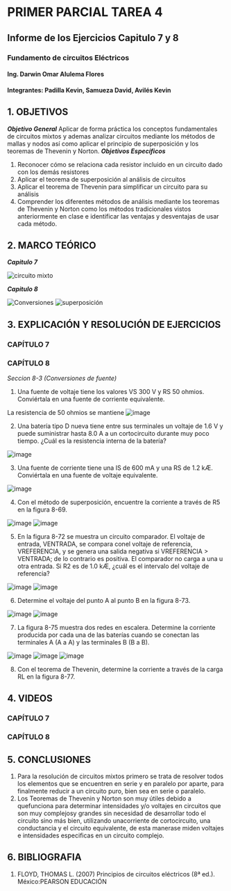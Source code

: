 # PRIMER PARCIAL TAREA 4

## Informe de los Ejercicios Capitulo 7 y 8
### Fundamento de circuitos Eléctricos 
#### Ing. Darwin Omar Alulema Flores

#### Integrantes: Padilla Kevin, Samueza David, Avilés Kevin

## 1. OBJETIVOS
***Objetivo General***
Aplicar de forma práctica los conceptos fundamentales de circuitos mixtos y ademas analizar circuitos mediante los métodos de mallas y nodos así como aplicar el principio de superposición y los teoremas de Thevenin y Norton.
***Objetivos Específicos***
1. Reconocer cómo se relaciona cada resistor incluido en un circuito dado con los demás resistores
2. Aplicar el teorema de superposición al análisis de circuitos
3. Aplicar el teorema de Thevenin para simplificar un circuito para su análisis
4. Comprender los diferentes métodos de análisis mediante los teoremas de
Thevenin y Norton como los métodos tradicionales vistos anteriormente en clase
e identificar las ventajas y desventajas de usar cada método. 

## 2. MARCO TEÓRICO
***Capitulo 7***

![circuito mixto](https://user-images.githubusercontent.com/94129932/146842317-8b70c8d2-d2b5-467d-b813-88ca2fa64882.png)

***Capitulo 8***

![Conversiones](https://user-images.githubusercontent.com/94129932/146842329-40f63331-0543-4eb9-9368-d631018c0c2a.png)
![superposición](https://user-images.githubusercontent.com/94129932/146842347-b605d965-0dfd-46ee-8aba-1537043bda75.png)


## 3. EXPLICACIÓN Y RESOLUCIÓN DE EJERCICIOS
### CAPÍTULO 7


### CAPÍTULO 8

*Seccion 8-3 (Conversiones de fuente)*
1. Una fuente de voltaje tiene los valores VS  300 V y RS  50 ohmios. Conviértala en una fuente de corriente equivalente.

La resistencia de 50 ohmios se mantiene 
![image](https://user-images.githubusercontent.com/93794279/146845117-57c6876d-c56f-425e-ae41-9891e2e3bed2.png)

2. Una batería tipo D nueva tiene entre sus terminales un voltaje de 1.6 V y puede suministrar hasta 8.0 A a un cortocircuito durante muy poco tiempo. ¿Cuál es la resistencia interna de la batería?

![image](https://user-images.githubusercontent.com/93794279/146845681-3811f143-df31-4af6-bdc0-96aa66254992.png)

3. Una fuente de corriente tiene una IS de 600 mA y una RS de 1.2 kÆ. Conviértala en una fuente de voltaje equivalente.

![image](https://user-images.githubusercontent.com/93794279/146846088-3ee7e9bd-c2ae-46e0-a03f-97115d35c373.png)

4. Con el método de superposición, encuentre la corriente a través de R5 en la figura 8-69.

![image](https://user-images.githubusercontent.com/93794279/146849859-27cdcfc5-7341-4f12-bec7-8dc129a27707.png)
![image](https://user-images.githubusercontent.com/93794279/146850042-6399a485-7265-4657-afa2-4176d34bc5a9.png)

5. En la figura 8-72 se muestra un circuito comparador. El voltaje de entrada, VENTRADA, se compara conel voltaje de referencia, VREFERENCIA, y se genera una salida negativa si VREFERENCIA > VENTRADA; de lo contrario es positiva. El comparador no carga a una u otra entrada. Si R2 es de 1.0 kÆ, ¿cuál es el intervalo del voltaje de referencia?

![image](https://user-images.githubusercontent.com/93794279/146850330-fe7f3d56-6a65-4edb-ab99-5817900772ef.png)
![image](https://user-images.githubusercontent.com/93794279/146850570-eb49d110-2e39-4cca-9e6c-89bb470a5c02.png)

6. Determine el voltaje del punto A al punto B en la figura 8-73.

![image](https://user-images.githubusercontent.com/93794279/146850923-1ac699e5-062d-4363-9e20-10a093f1743d.png)
![image](https://user-images.githubusercontent.com/93794279/146851308-07b23e15-d4fa-4730-a472-e05384169ae9.png)

7. La figura 8-75 muestra dos redes en escalera. Determine la corriente producida por cada una de las baterías cuando se conectan las terminales A (A a A) y las terminales B (B a B).

![image](https://user-images.githubusercontent.com/93794279/146852373-c575f7fc-280a-4790-b7db-82928c703a15.png)
![image](https://user-images.githubusercontent.com/93794279/146852452-0299efb2-b0c9-4842-a8c7-e838934eecb9.png)
![image](https://user-images.githubusercontent.com/93794279/146852485-d259f075-af8a-4429-b348-edb8760d5b3c.png)

 
 8. Con el teorema de Thevenin, determine la corriente a través de la carga RL en la figura 8-77.


## 4. VIDEOS
### CAPÍTULO 7
### CAPÍTULO 8
## 5. CONCLUSIONES
1. Para la resolución de circuitos mixtos primero se trata de resolver todos los elementos que se encuentren en serie y en paralelo por aparte, para finalmente reducir a un circuito puro, bien sea en serie o paralelo.
2. Los Teoremas de Thevenin y Norton son muy útiles debido a quefunciona para determinar intensidades y/o voltajes en circuitos que son muy complejosy grandes sin necesidad de desarrollar todo el circuito sino más bien, utilizando unacorriente de cortocircuito, una conductancia y el circuito equivalente, de esta manerase miden voltajes e intensidades especificas en un circuito complejo.
## 6. BIBLIOGRAFIA
1. FLOYD, THOMAS L. (2007) Principios de circuitos eléctricos (8ª ed.). México:PEARSON EDUCACIÓN
